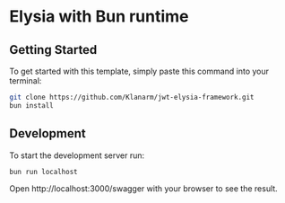 # Elysia with Bun runtime

## Getting Started

To get started with this template, simply paste this command into your terminal:

```bash
git clone https://github.com/Klanarm/jwt-elysia-framework.git
bun install
```

## Development

To start the development server run:

```bash
bun run localhost
```

Open http://localhost:3000/swagger with your browser to see the result.
